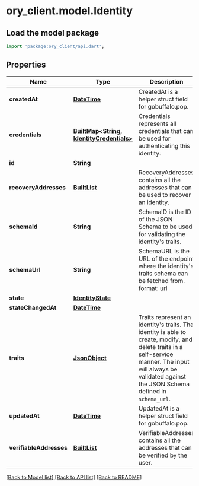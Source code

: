 # ory_client.model.Identity

## Load the model package
```dart
import 'package:ory_client/api.dart';
```

## Properties
Name | Type | Description | Notes
------------ | ------------- | ------------- | -------------
**createdAt** | [**DateTime**](DateTime.md) | CreatedAt is a helper struct field for gobuffalo.pop. | [optional] 
**credentials** | [**BuiltMap<String, IdentityCredentials>**](IdentityCredentials.md) | Credentials represents all credentials that can be used for authenticating this identity. | [optional] 
**id** | **String** |  | 
**recoveryAddresses** | [**BuiltList<RecoveryAddress>**](RecoveryAddress.md) | RecoveryAddresses contains all the addresses that can be used to recover an identity. | [optional] 
**schemaId** | **String** | SchemaID is the ID of the JSON Schema to be used for validating the identity's traits. | 
**schemaUrl** | **String** | SchemaURL is the URL of the endpoint where the identity's traits schema can be fetched from.  format: url | 
**state** | [**IdentityState**](IdentityState.md) |  | [optional] 
**stateChangedAt** | [**DateTime**](DateTime.md) |  | [optional] 
**traits** | [**JsonObject**](.md) | Traits represent an identity's traits. The identity is able to create, modify, and delete traits in a self-service manner. The input will always be validated against the JSON Schema defined in `schema_url`. | 
**updatedAt** | [**DateTime**](DateTime.md) | UpdatedAt is a helper struct field for gobuffalo.pop. | [optional] 
**verifiableAddresses** | [**BuiltList<VerifiableIdentityAddress>**](VerifiableIdentityAddress.md) | VerifiableAddresses contains all the addresses that can be verified by the user. | [optional] 

[[Back to Model list]](../README.md#documentation-for-models) [[Back to API list]](../README.md#documentation-for-api-endpoints) [[Back to README]](../README.md)


